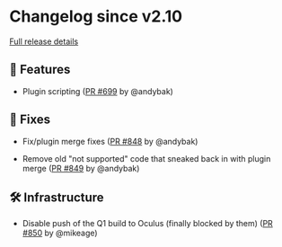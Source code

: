 # Changelog since v2.10

[Full release details](https://github.com/icosa-foundation/open-brush/compare/v2.10...96f7cb3163cdc9957bd1ce5cf45a9d5599166bfe)

## 🚀 Features

- Plugin scripting ([PR #699](https://github.com/icosa-foundation/open-brush/pull/699) by @andybak)


## 🐛 Fixes

- Fix/plugin merge fixes ([PR #848](https://github.com/icosa-foundation/open-brush/pull/848) by @andybak)

- Remove old "not supported" code that sneaked back in with plugin merge ([PR #849](https://github.com/icosa-foundation/open-brush/pull/849) by @andybak)


## 🛠️ Infrastructure

- Disable push of the Q1 build to Oculus (finally blocked by them) ([PR #850](https://github.com/icosa-foundation/open-brush/pull/850) by @mikeage)





